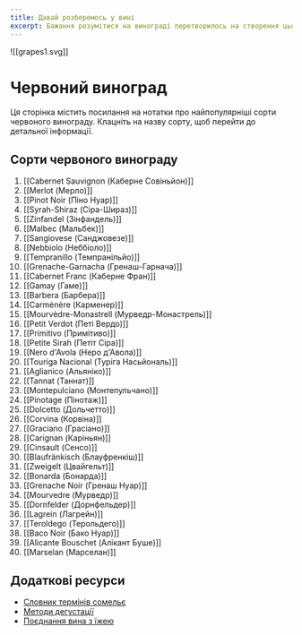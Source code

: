 ```yaml
---
title: Давай розберемось у вині
excerpt: Бажання розумітися на винограді перетворилось на створення цього проекту. Він буде збагачуватися та обростати інформацією
---
```

   ![[grapes1.svg]]
# Червоний виноград 

Ця сторінка містить посилання на нотатки про найпопулярніші сорти червоного винограду. Клацніть на назву сорту, щоб перейти до детальної інформації.

## Сорти червоного винограду

1. [[Cabernet Sauvignon (Каберне Совіньйон)]]
2. [[Merlot (Мерло)]]
3. [[Pinot Noir (Піно Нуар)]]
4. [[Syrah-Shiraz (Сіра-Шираз)]]
5. [[Zinfandel (Зінфандель)]]
6. [[Malbec (Мальбек)]]
7. [[Sangiovese (Санджовезе)]]
8. [[Nebbiolo (Неббіоло)]]
9. [[Tempranillo (Темпранільйо)]]
10. [[Grenache-Garnacha (Гренаш-Гарнача)]]
11. [[Cabernet Franc (Каберне Фран)]]
12. [[Gamay (Гаме)]]
13. [[Barbera (Барбера)]]
14. [[Carménère (Карменер)]]
15. [[Mourvèdre-Monastrell (Мурведр-Монастрель)]]
16. [[Petit Verdot (Петі Вердо)]]
17. [[Primitivo (Примітиво)]]
18. [[Petite Sirah (Петіт Сіра)]]
19. [[Nero d'Avola (Неро д'Авола)]]
20. [[Touriga Nacional (Туріга Насьйональ)]]
21. [[Aglianico (Альяніко)]]
22. [[Tannat (Таннат)]]
23. [[Montepulciano (Монтепульчано)]]
24. [[Pinotage (Пінотаж)]]
25. [[Dolcetto (Дольчетто)]]
26. [[Corvina (Корвіна)]]
27. [[Graciano (Грасіано)]]
28. [[Carignan (Каріньян)]]
29. [[Cinsault (Сенсо)]]
30. [[Blaufränkisch (Блауфренкіш)]]
31. [[Zweigelt (Цвайгельт)]]
32. [[Bonarda (Бонарда)]]
33. [[Grenache Noir (Гренаш Нуар)]]
34. [[Mourvedre (Мурведр)]]
35. [[Dornfelder (Дорнфельдер)]]
36. [[Lagrein (Лагрейн)]]
37. [[Teroldego (Терольдего)]]
38. [[Baco Noir (Бако Нуар)]]
39. [[Alicante Bouschet (Алікант Буше)]]
40. [[Marselan (Марселан)]]

## Додаткові ресурси
- [Словник термінів сомельє](#)
- [Методи дегустації](#)
- [Поєднання вина з їжею](#)









